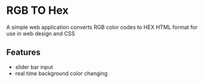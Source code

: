 # RGB TO Hex
A simple web application converts RGB color codes to HEX HTML format for use in web design and CSS

## Features
- slider bar input
- real time background color changing